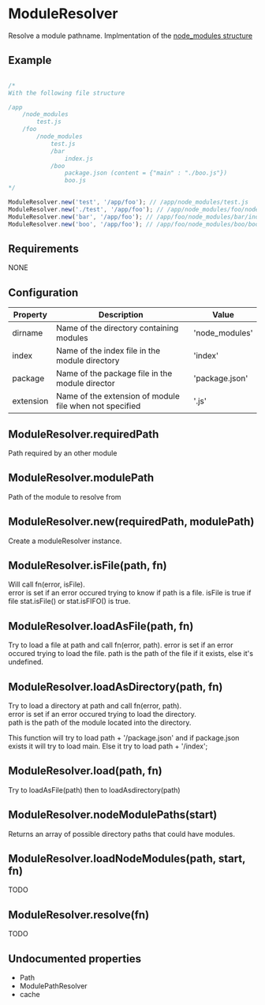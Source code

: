 ModuleResolver
=============

Resolve a module pathname. Implmentation of the [node_modules structure](http://nodejs.org/api/modules.html#modules_all_together)

## Example

```javascript

/*
With the following file structure

/app
	/node_modules
		test.js
	/foo
		/node_modules
			test.js
			/bar
				index.js
			/boo
				package.json (content = {"main" : "./boo.js"})
				boo.js
*/

ModuleResolver.new('test', '/app/foo'); // /app/node_modules/test.js 
ModuleResolver.new('./test', '/app/foo'); // /app/node_modules/foo/node_modules/test.js
ModuleResolver.new('bar', '/app/foo'); // /app/foo/node_modules/bar/index.js
ModuleResolver.new('boo', '/app/foo'); // /app/foo/node_modules/boo/boo.js

```

## Requirements

NONE

## Configuration

Property 		| Description							| Value
----------------------- | -------------------------------------------------------------	| ---------------
dirname			| Name of the directory containing modules			| 'node_modules'
index			| Name of the index file in the module directory		| 'index'
package			| Name of the package file in the module director		| 'package.json'
extension		| Name of the extension of module file when not specified	| '.js'

## ModuleResolver.requiredPath

Path required by an other module

## ModuleResolver.modulePath

Path of the module to resolve from

## ModuleResolver.new(requiredPath, modulePath)

Create a moduleResolver instance.

## ModuleResolver.isFile(path, fn)

Will call fn(error, isFile).  
error is set if an error occured trying to know if path is a file.
isFile is true if file stat.isFile() or stat.isFIFO() is true.

## ModuleResolver.loadAsFile(path, fn)

Try to load a file at path and call fn(error, path).
error is set if an error occured trying to load the file.
path is the path of the file if it exists, else it's undefined.

## ModuleResolver.loadAsDirectory(path, fn)

Try to load a directory at path and call fn(error, path).  
error is set if an error occured trying to load the directory.  
path is the path of the module located into the directory.  

This function will try to load path + '/package.json' and if package.json exists it will try to load main.
Else it try to load path + '/index';

## ModuleResolver.load(path, fn)

Try to loadAsFile(path) then to loadAsdirectory(path)

## ModuleResolver.nodeModulePaths(start)

Returns an array of possible directory paths that could have modules.  

## ModuleResolver.loadNodeModules(path, start, fn)

TODO

## ModuleResolver.resolve(fn)

TODO

## Undocumented properties

- Path
- ModulePathResolver
- cache
